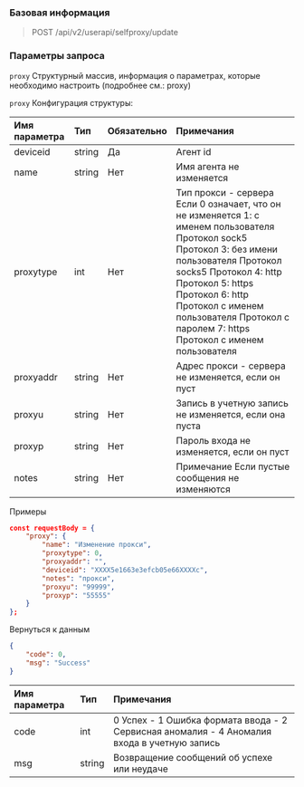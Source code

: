 ### Базовая информация

> POST /api/v2/userapi/selfproxy/update

### Параметры запроса

`proxy` Структурный массив, информация о параметрах, которые необходимо настроить (подробнее см.: proxy)

`proxy` Конфигурация структуры:

| Имя параметра | Тип | Обязательно | Примечания |
| :-------- | :----- | :--- | :--------------------------------------------------------------------------------------------------------------------------------------------------------------------- |
| deviceid      | string | Да | Агент id |
| name      | string | Нет | Имя агента не изменяется |
| proxytype | int | Нет | Тип прокси - сервера Если 0 означает, что он не изменяется 1: с именем пользователя Протокол sock5 Протокол 3: без имени пользователя Протокол socks5 Протокол 4: http Протокол 5: https Протокол 6: http Протокол с именем пользователя Протокол с паролем 7: https Протокол с именем пользователя |
| proxyaddr | string | Нет | Адрес прокси - сервера не изменяется, если он пуст |
| proxyu    | string | Нет | Запись в учетную запись не изменяется, если она пуста |
| proxyp    | string | Нет | Пароль входа не изменяется, если он пуст |
| notes    | string | Нет | Примечание Если пустые сообщения не изменяются |


Примеры

```json
const requestBody = {
    "proxy": {
        "name": "Изменение прокси",
        "proxytype": 0,
        "proxyaddr": "",
        "deviceid": "XXXX5e1663e3efcb05e66XXXXc",
        "notes": "прокси",
        "proxyu": "99999",
        "proxyp": "55555"
    }
};
```

Вернуться к данным

```json
{
    "code": 0,
    "msg": "Success"
}
```

| Имя параметра | Тип    | Примечания                                                   |
| :------------ | :----- | :----------------------------------------------------------- |
| code          | int    | 0 Успех - 1 Ошибка формата ввода - 2 Сервисная аномалия - 4 Аномалия входа в учетную запись |
| msg           | string | Возвращение сообщений об успехе или неудаче                  |

